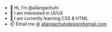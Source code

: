 - 👋 Hi, I’m @allangachuhi
- 👀 I am interested in UI/UX
- 🌱 I am currently learning CSS & HTML
- 📫 Email me @ allangachuhidesign@gmail.com


<!---
allangachuhi/allangachuhi is a ✨ special ✨ repository because its `README.md` (this file) appears on your GitHub profile.
You can click the Preview link to take a look at your changes.
--->
